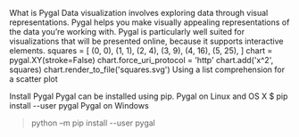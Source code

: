 What is Pygal
Data visualization involves exploring data through
visual representations. Pygal helps you make visually
appealing representations of the data you’re working
with. Pygal is particularly well suited for visualizations
that will be presented online, because it supports
interactive elements.
squares = [
(0, 0), (1, 1), (2, 4), (3, 9),
(4, 16), (5, 25),
]
chart = pygal.XY(stroke=False)
chart.force_uri_protocol = 'http'
chart.add('x^2', squares)
chart.render_to_file('squares.svg')
Using a list comprehension for a scatter plot

Install Pygal
Pygal can be installed using pip.
Pygal on Linux and OS X
$ pip install --user pygal
Pygal on Windows
> python –m pip install --user pygal